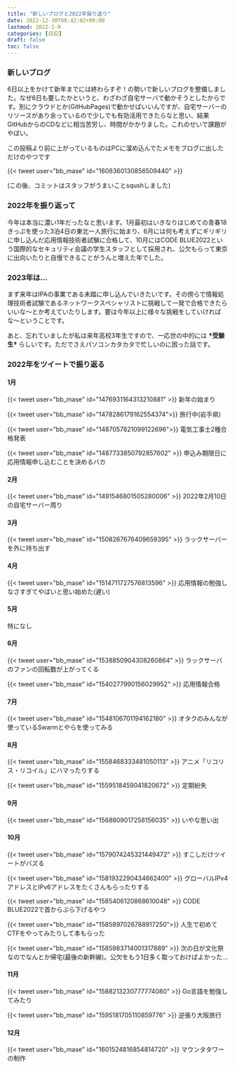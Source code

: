 ```yaml
---
title: "新しいブログと2022年振り返り"
date: 2022-12-30T08:42:02+09:00
lastmod: 2022-1-9
categories: [日記]
draft: false
toc: false
---
```

### 新しいブログ
6日以上をかけて新年までには終わらすぞ！の勢いで新しいブログを整備しました。なぜ6日も要したかというと、わざわざ自宅サーバで動かそうとしたからです。別にクラウドとか(GitHubPages)で動かせばいいんですが、自宅サーバーのリソースがあり余っているので少しでも有効活用できたらなと思い、結果GitHubからのCDなどに相当苦労し、時間がかかりました。これのせいで課題がやばい。

この投稿より前に上がっているものはPCに溜め込んでたメモをブログに出しただけのやつです

{{< tweet user="bb_mase" id="1608360130856509440" >}}

(この後、コミットはスタッフがうまいことsqushしました)

### 2022年を振り返って
今年は本当に濃い1年だったなと思います。1月最初はいきなりはじめての青春18きっぷを使った3泊4日の東北一人旅行に始まり、6月には何も考えずにギリギリに申し込んだ応用情報技術者試験に合格して、10月にはCODE BLUE2022という国際的なセキュリティ会議の学生スタッフとして採用され、公欠もらって東京に出向いたりと自慢できることがうんと増えた年でした。

### 2023年は...
まず来年はIPAの事業である未踏に申し込んでいきたいです。その傍らで情報処理技術者試験であるネットワークスペシャリストに挑戦して一発で合格できたらいいな〜とか考えていたりします。要は今年以上に様々な挑戦をしていければな〜ということです。

あと、忘れていましたが私は来年高校3年生ですので、一応世の中的には **†受験生†** らしいです。ただでさえパソコンカタカタで忙しいのに困った話です。

### 2022年をツイートで振り返る
#### 1月
{{< tweet user="bb_mase" id="1476931164313210881" >}}
新年の始まり

{{< tweet user="bb_mase" id="1478286179162554374">}}
旅行中(岩手県)

{{< tweet user="bb_mase" id="1487057821099122696">}}
電気工事士2種合格発表

{{< tweet user="bb_mase" id="1487733850792857602" >}}
申込み期限日に応用情報申し込むことを決めるバカ

#### 2月
{{< tweet user="bb_mase" id="1491546801505280006" >}}
2022年2月10日の自宅サーバー周り

#### 3月

{{< tweet user="bb_mase" id="1508267676409659395" >}}
ラックサーバーを外に持ち出す

#### 4月

{{< tweet user="bb_mase" id="1514711727576813596" >}}
応用情報の勉強しなさすぎてやばいと思い始めた(遅い)

#### 5月
特になし

#### 6月
{{< tweet user="bb_mase" id="1538850904308260864" >}}
ラックサーバのファンの回転数が上がってくる

{{< tweet user="bb_mase" id="1540277990156029952" >}}
応用情報合格

#### 7月

{{< tweet user="bb_mase" id="1548106701194162180" >}}
オタクのみんなが使っているSwarmとやらを使ってみる

#### 8月
{{< tweet user="bb_mase" id="1558468333481050113" >}}
アニメ「リコリス・リコイル」にハマったりする

{{< tweet user="bb_mase" id="1559518459041820672" >}}
定期紛失

#### 9月
{{< tweet user="bb_mase" id="1568809017258156035" >}}
いやな思い出

#### 10月
{{< tweet user="bb_mase" id="1579074245321449472" >}}
すこしだけツイートがバズる

{{< tweet user="bb_mase" id="1581932290434662400" >}}
グローバルIPv4アドレスとIPv6アドレスをたくさんもらったりする

{{< tweet user="bb_mase" id="1585406120868610048" >}}
CODE BLUE2022で首からぶら下げるやつ

{{< tweet user="bb_mase" id="1585897026788917250">}}
人生で初めてCTFをやってみたりして本もらった

{{< tweet user="bb_mase" id="1585983714001317889" >}}
次の日が文化祭なのでなんとか帰宅(最後の新幹線)。公欠をもう1日多く取っておけばよかった...

#### 11月
{{< tweet user="bb_mase" id="1588213230777774080" >}}
Go言語を勉強してみたり

{{< tweet user="bb_mase" id="1595181705110859776" >}}
逆張り大阪旅行

#### 12月
{{< tweet user="bb_mase" id="1601524816854814720" >}}
マウンタタワーの制作